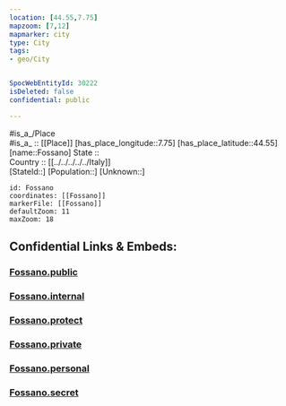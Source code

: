```yaml
---
location: [44.55,7.75] 
mapzoom: [7,12] 
mapmarker: city 
type: City
tags:
- geo/City


SpocWebEntityId: 30222
isDeleted: false
confidential: public

---
```

#is_a_/Place  
#is_a_ :: [[Place]] 
[has_place_longitude::7.75] 
[has_place_latitude::44.55] 
[name::Fossano] 
State ::  
Country :: [[../../../../../Italy]]  
[StateId::] 
[Population::] 
[Unknown::] 


```leaflet
id: Fossano
coordinates: [[Fossano]] 
markerFile: [[Fossano]] 
defaultZoom: 11 
maxZoom: 18
```


## Confidential Links & Embeds: 

### [Fossano.public](/_public/\Earth\Continent\Europe\Europe~South\Italy\regions~Italy\Piedmont\Cuneo.Province\CityFossano.public.md) 

### [Fossano.internal](/_internal/\Earth\Continent\Europe\Europe~South\Italy\regions~Italy\Piedmont\Cuneo.Province\CityFossano.internal.md) 

### [Fossano.protect](/_protect/\Earth\Continent\Europe\Europe~South\Italy\regions~Italy\Piedmont\Cuneo.Province\CityFossano.protect.md) 

### [Fossano.private](/_private/\Earth\Continent\Europe\Europe~South\Italy\regions~Italy\Piedmont\Cuneo.Province\CityFossano.private.md) 

### [Fossano.personal](/_personal/\Earth\Continent\Europe\Europe~South\Italy\regions~Italy\Piedmont\Cuneo.Province\CityFossano.personal.md) 

### [Fossano.secret](/_secret/\Earth\Continent\Europe\Europe~South\Italy\regions~Italy\Piedmont\Cuneo.Province\CityFossano.secret.md)

